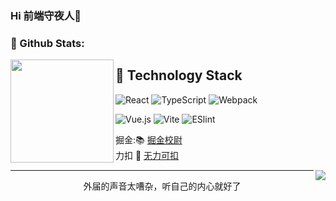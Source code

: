 ### Hi 前端守夜人🦘

### 🌈 Github Stats:
<img align="left" height='165px' src="https://github-readme-stats.vercel.app/api?username=jj19100&bg_color=10,65db9f,338ed1&title_color=fff&text_color=fff">

## 🦘 Technology Stack

![React](https://img.shields.io/badge/-React-%23282C34?style=flat-square&logo=react)
![TypeScript](https://img.shields.io/badge/-TypeScript-007ACC?style=flat-square&logo=typescript&logoColor=white)
![Webpack](https://img.shields.io/badge/-Webpack-%232C3A42?style=flat-square&logo=webpack)

![Vue.js](https://img.shields.io/badge/-Vue.js-%232c3e50?style=flat-square&logo=vuedotjs)
![Vite](https://img.shields.io/badge/-Vite-%232C3A42?style=flat-square&logo=Vite)
![ESlint](https://img.shields.io/badge/-ESLint-%234B32C3?style=flat-square&logo=eslint)
<br>

掘金:📚 [掘金校尉](https://juejin.cn/user/3210229685691198)<br>
力扣 🌲 [无力可扣](https://leetcode.cn/u/vibrant-sammetus5)<br>

<p align=right>
  <img align="right" src="https://count.getloli.com/get/@jj19100?theme=rule9">
</p>

<hr/>
<p align='center'>外届的声音太嘈杂，听自己的内心就好了</p> 

